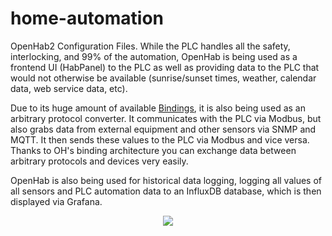 # home-automation
OpenHab2 Configuration Files. While the PLC handles all the safety, interlocking, and 99% of the automation, OpenHab is being used as a frontend UI (HabPanel) to the PLC as well as providing data to the PLC that would not otherwise be available (sunrise/sunset times, weather, calendar data, web service data, etc).

Due to its huge amount of available [Bindings](http://docs.openhab.org/addons/bindings.html), it is also being used as an arbitrary protocol converter. It communicates with the PLC via Modbus, but also grabs data from external equipment and other sensors via SNMP and MQTT. It then sends these values to the PLC via Modbus and vice versa. Thanks to OH's binding architecture you can exchange data between arbitrary protocols and devices very easily.

OpenHab is also being used for historical data logging, logging all values of all sensors and PLC automation data to an InfluxDB database, which is then displayed via Grafana. 

<p align="center">
  <img src="http://i.imgur.com/Motqw7s.png">
</p>

